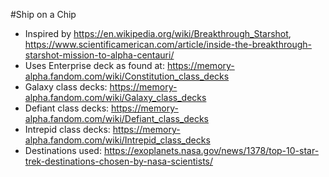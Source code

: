 #Ship on a Chip

* Inspired by https://en.wikipedia.org/wiki/Breakthrough_Starshot, https://www.scientificamerican.com/article/inside-the-breakthrough-starshot-mission-to-alpha-centauri/
* Uses Enterprise deck as found at: https://memory-alpha.fandom.com/wiki/Constitution_class_decks
* Galaxy class decks: https://memory-alpha.fandom.com/wiki/Galaxy_class_decks
* Defiant class decks: https://memory-alpha.fandom.com/wiki/Defiant_class_decks
* Intrepid class decks: https://memory-alpha.fandom.com/wiki/Intrepid_class_decks
* Destinations used: https://exoplanets.nasa.gov/news/1378/top-10-star-trek-destinations-chosen-by-nasa-scientists/


